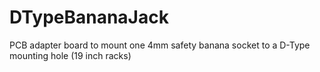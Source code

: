 # DTypeBananaJack
PCB adapter board to mount one 4mm safety banana socket to a D-Type mounting hole (19 inch racks)
